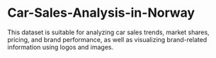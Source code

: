 # Car-Sales-Analysis-in-Norway
This dataset is suitable for analyzing car sales trends, market shares, pricing, and brand performance, as well as visualizing brand-related information using logos and images. 
